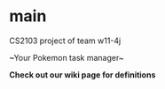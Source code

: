 # main
CS2103 project of team w11-4j

~Your Pokemon task manager~

**Check out our wiki page for definitions**
